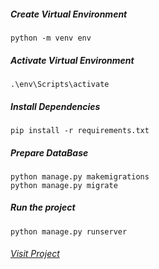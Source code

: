 ##### Create Virtual Environment
```
python -m venv env
```

##### Activate Virtual Environment
```
.\env\Scripts\activate
```

##### Install Dependencies
```
pip install -r requirements.txt
```

##### Prepare DataBase
```
python manage.py makemigrations
python manage.py migrate
```

##### Run the project
```
python manage.py runserver
```

###### [Visit Project](http://127.0.0.1:8000/)
